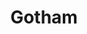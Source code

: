 ---
codehost: https://github.com/https://github.com/gotham-rs/gotham
logohandle: gothamrs
sort: gotham
title: Gotham
twitter: https://x.com/gotham_rs
website: https://gotham.rs/
---